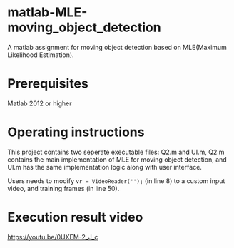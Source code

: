 # matlab-MLE-moving_object_detection
A matlab assignment for moving object detection based on MLE(Maximum Likelihood Estimation).

# Prerequisites
Matlab 2012 or higher

# Operating instructions
This project contains two seperate executable files: Q2.m and UI.m, Q2.m contains the main implementation of MLE for moving object detection,
and UI.m has the same implementation logic along with user interface.

Users needs to modify `vr = VideoReader('');` (in line 8) to a custom input video, and training frames (in line 50).

# Execution result video
https://youtu.be/0UXEM-2_J_c
